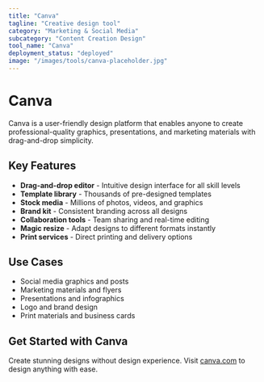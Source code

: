 ```yaml
---
title: "Canva"
tagline: "Creative design tool"
category: "Marketing & Social Media"
subcategory: "Content Creation Design"
tool_name: "Canva"
deployment_status: "deployed"
image: "/images/tools/canva-placeholder.jpg"
---
```


# Canva

Canva is a user-friendly design platform that enables anyone to create professional-quality graphics, presentations, and marketing materials with drag-and-drop simplicity.

## Key Features

- **Drag-and-drop editor** - Intuitive design interface for all skill levels
- **Template library** - Thousands of pre-designed templates
- **Stock media** - Millions of photos, videos, and graphics
- **Brand kit** - Consistent branding across all designs
- **Collaboration tools** - Team sharing and real-time editing
- **Magic resize** - Adapt designs to different formats instantly
- **Print services** - Direct printing and delivery options

## Use Cases

- Social media graphics and posts
- Marketing materials and flyers
- Presentations and infographics
- Logo and brand design
- Print materials and business cards

## Get Started with Canva

Create stunning designs without design experience. Visit [canva.com](https://www.canva.com) to design anything with ease.
